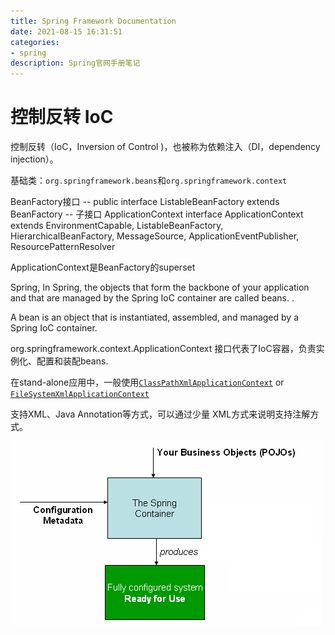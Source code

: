 ```yaml
---
title: Spring Framework Documentation
date: 2021-08-15 16:31:51
categories:
- spring
description: Spring官网手册笔记
---
```


# 控制反转 IoC

控制反转（IoC，Inversion of Control )，也被称为依赖注入（DI，dependency injection）。

基础类：`org.springframework.beans`和`org.springframework.context`

BeanFactory接口 --  public interface ListableBeanFactory extends BeanFactory --  子接口 ApplicationContext  interface ApplicationContext extends EnvironmentCapable, ListableBeanFactory, HierarchicalBeanFactory,
		MessageSource, ApplicationEventPublisher, ResourcePatternResolver



ApplicationContext是BeanFactory的superset



Spring, In Spring, the objects that form the backbone of your application and that are managed by the Spring IoC container are called beans. .

A bean is an object that is instantiated, assembled, and managed by a Spring IoC container.





org.springframework.context.ApplicationContext 接口代表了IoC容器，负责实例化、配置和装配beans.

在stand-alone应用中，一般使用[`ClassPathXmlApplicationContext`](https://docs.spring.io/spring-framework/docs/5.3.9/javadoc-api/org/springframework/context/support/ClassPathXmlApplicationContext.html) or [`FileSystemXmlApplicationContext`](https://docs.spring.io/spring-framework/docs/5.3.9/javadoc-api/org/springframework/context/support/FileSystemXmlApplicationContext.html)

支持XML、Java Annotation等方式，可以通过少量 XML方式来说明支持注解方式。



![container magic](Spring-Framework-Documentation/container-magic.png)
